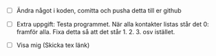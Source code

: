 - [ ] Ändra något i koden, comitta och pusha detta till er github
- [ ] Extra uppgift: Testa programmet. När alla kontakter listas står det 0: framför alla. Fixa detta så att det står 1. 2. 3. osv istället.
- [ ] Visa mig (Skicka tex länk)

